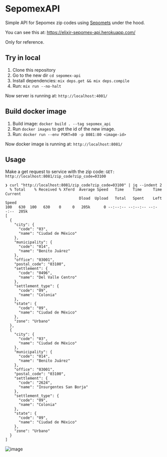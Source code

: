 # SepomexAPI

Simple API for Sepomex zip codes using [Sepomets](https://github.com/poncho/sepomets) under the hood.

You can see this at: https://elixir-sepomex-api.herokuapp.com/

Only for reference.

## Try in local

1. Clone this repository
2. Go to the new dir `cd sepomex-api`
3. Install dependencies: `mix deps.get && mix deps.compile`
4. Run: `mix run --no-halt`

Now server is running at: `http://localhost:4001/`

## Build docker image

1. Build image: `docker build . --tag sepomex_api`
2. Run `docker images` to get the id of the new image.
3. Run: `docker run --env PORT=80 -p 8081:80 <image-id>`

Now docker image is running at: `http://localhost:8081/`

## Usage

Make a get request to service with the zip code:
`GET: http://localhost:8081/zip_code?zip_code=03100`

```shell
❯ curl "http://localhost:8081/zip_code?zip_code=03100" | jq --indent 2
  % Total    % Received % Xferd  Average Speed   Time    Time     Time  Current
                                 Dload  Upload   Total   Spent    Left  Speed
100   630  100   630    0     0   205k      0 --:--:-- --:--:-- --:--:--  205k
[
  {
    "city": {
      "code": "03",
      "name": "Ciudad de México"
    },
    "municipality": {
      "code": "014",
      "name": "Benito Juárez"
    },
    "office": "03001",
    "postal_code": "03100",
    "settlement": {
      "code": "0496",
      "name": "Del Valle Centro"
    },
    "settlement_type": {
      "code": "09",
      "name": "Colonia"
    },
    "state": {
      "code": "09",
      "name": "Ciudad de México"
    },
    "zone": "Urbano"
  },
  {
    "city": {
      "code": "03",
      "name": "Ciudad de México"
    },
    "municipality": {
      "code": "014",
      "name": "Benito Juárez"
    },
    "office": "03001",
    "postal_code": "03100",
    "settlement": {
      "code": "2624",
      "name": "Insurgentes San Borja"
    },
    "settlement_type": {
      "code": "09",
      "name": "Colonia"
    },
    "state": {
      "code": "09",
      "name": "Ciudad de México"
    },
    "zone": "Urbano"
  }
]
```

![image](https://user-images.githubusercontent.com/8551125/153260672-cc7e7b7a-e6cc-4cd4-897f-3cf0a300effa.png)
